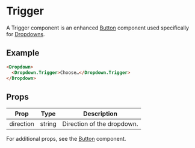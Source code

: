 # Trigger

A Trigger component is an enhanced [Button](../Button) component used specifically for [Dropdowns](./Dropdown.md).


## Example

```html
<Dropdown>
  <Dropdown.Trigger>Choose…</Dropdown.Trigger>
</Dropdown>
```


## Props

| Prop | Type | Description |
| --- | --- | --- |
| direction | string | Direction of the dropdown. |

For additional props, see the [Button](../Button) component.
